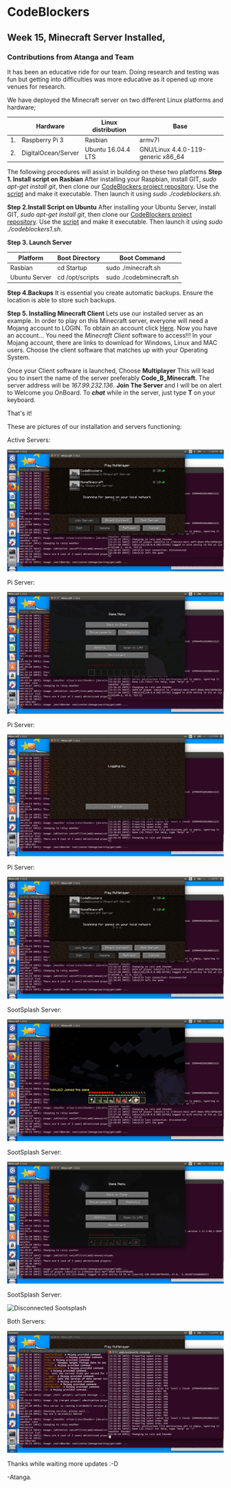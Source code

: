 # CodeBlockers
## Week 15, Minecraft Server Installed,
### Contributions from Atanga and Team

It has been an educative ride for our team. Doing research and testing was fun but getting into difficulties was more educative as it opened up more venues for research.

We have deployed the Minecraft server on two different Linux platforms and hardware;

|		|Hardware		|Linux distribution	|Base					|
|---------------|-----------------------|-----------------------|---------------------------------------|
|1.		|Raspberry Pi 3		|Rasbian		|armv7l					|
|2.		|DigitalOcean/Server	|Ubuntu 16.04.4 LTS	|GNU/Linux 4.4.0-119-generic x86_64	|

 The following procedures will assist in building on these two platforms
**Step 1. Install script on Rasbian**
After installing your Raspbian, install GIT, _sudo apt-get install git_, then clone our [CodeBlockers project repository](https://github.com/grenack/Code-Blockers). Use the [script](https://github.com/grenack/Code-Blockers/blob/master/codeblockers.sh) and make it executable. Then launch it using _sudo ./codeblockers.sh_.

**Step 2.Install Script on Ubuntu**
After installing your Ubuntu Server, install GIT, _sudo apt-get install git_, then clone our [CodeBlockers project repository](https://github.com/grenack/Code-Blockers). Use the [script](https://github.com/grenack/Code-Blockers/blob/master/codeblockers1.sh) and make it executable. Then launch it using _sudo ./codeblockers1.sh_.

**Step 3. Launch Server**

|Platform	|Boot Directory		|Boot Command			|
|---------------|-----------------------|-------------------------------|
|Rasbian	|cd Startup		|sudo ./minecraft.sh		|
|Ubuntu Server	|cd /opt/scripts	|sudo ./codebminecraft.sh	|

**Step 4.Backups**
It is essential you create automatic backups. Ensure the location is able to store such backups.

**Step 5. Installing Minecraft Client**
Lets use our installed server as an example. In order to play on this Minecraft server, everyone will need a Mojang account to LOGIN. To obtain an account click [Here](https://minecraft.net/en-us/store/minecraft/#register). Now you have an account... You need the _Minecraft Client_ software to access!!! In your Mojang account, there are links to download for Windows, Linux and MAC users. Choose the client software that matches up with your Operating System.

Once your Client software is launched, Choose **Multiplayer** This will lead you to insert the name of the server preferably **Code_B_Minecraft**. The server address will be _167.99.232.136_. **Join The Server** and I will be on alert to Welcome you OnBoard. 
To **_chat_** while in the server, just type **T** on your keyboard.

That's it!

These are pictures of our installation and servers functioning:

Active Servers:

![Active servers](pic/active_servers_userlimit.png)


Pi Server:

![logged_in_pi](pic/logged_in_pi.png)


Pi Server:

![logging_pi](pic/logging_pi.png)


Pi Server:

![disconect_pi](pic/disconect_pi.png)


SootSplash Server:

![logged_in_sootsplash](pic/logged_in_sootsplash.png)


SootSplash Server:

![logged_sootsplash](pic/logged_sootsplash.png)


SootSplash Server:

![Disconnected Sootsplash](pic/disconect_sootsplash.png)

Both Servers:

![Pi_n_SootSplash](pic/Pi_n_Sootsplash_minecraft.png)

Thanks while waiting more updates :-D

-Atanga.
